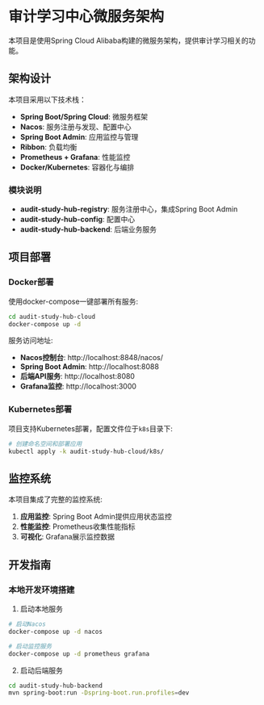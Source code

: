 # 审计学习中心微服务架构

本项目是使用Spring Cloud Alibaba构建的微服务架构，提供审计学习相关的功能。

## 架构设计

本项目采用以下技术栈：

- **Spring Boot/Spring Cloud**: 微服务框架
- **Nacos**: 服务注册与发现、配置中心
- **Spring Boot Admin**: 应用监控与管理
- **Ribbon**: 负载均衡
- **Prometheus + Grafana**: 性能监控
- **Docker/Kubernetes**: 容器化与编排

### 模块说明

- **audit-study-hub-registry**: 服务注册中心，集成Spring Boot Admin
- **audit-study-hub-config**: 配置中心
- **audit-study-hub-backend**: 后端业务服务

## 项目部署

### Docker部署

使用docker-compose一键部署所有服务:

```bash
cd audit-study-hub-cloud
docker-compose up -d
```

服务访问地址:

- **Nacos控制台**: http://localhost:8848/nacos/
- **Spring Boot Admin**: http://localhost:8088
- **后端API服务**: http://localhost:8080
- **Grafana监控**: http://localhost:3000

### Kubernetes部署

项目支持Kubernetes部署，配置文件位于`k8s`目录下:

```bash
# 创建命名空间和部署应用
kubectl apply -k audit-study-hub-cloud/k8s/
```

## 监控系统

本项目集成了完整的监控系统:

1. **应用监控**: Spring Boot Admin提供应用状态监控
2. **性能监控**: Prometheus收集性能指标
3. **可视化**: Grafana展示监控数据

## 开发指南

### 本地开发环境搭建

1. 启动本地服务
```bash
# 启动Nacos
docker-compose up -d nacos

# 启动监控服务
docker-compose up -d prometheus grafana
```

2. 启动后端服务
```bash
cd audit-study-hub-backend
mvn spring-boot:run -Dspring-boot.run.profiles=dev
```
